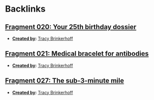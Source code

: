 
# Backlinks
## [Fragment 020: Your 25th birthday dossier](<Fragment 020: Your 25th birthday dossier.md>)
- **[Created by](<Created by.md>):** [Tracy Brinkerhoff](<Tracy Brinkerhoff.md>)

## [Fragment 021: Medical bracelet for antibodies](<Fragment 021: Medical bracelet for antibodies.md>)
- **[Created by](<Created by.md>):** [Tracy Brinkerhoff](<Tracy Brinkerhoff.md>)

## [Fragment 027: The sub-3-minute mile](<Fragment 027: The sub-3-minute mile.md>)
- **[Created by](<Created by.md>):** [Tracy Brinkerhoff](<Tracy Brinkerhoff.md>)


